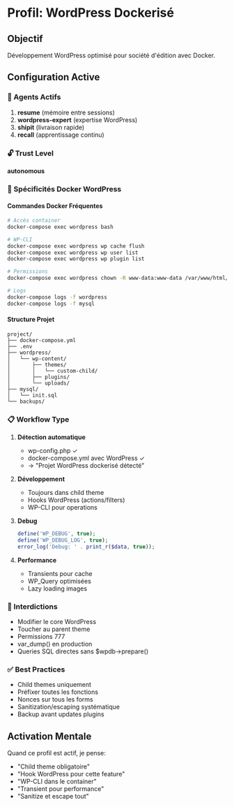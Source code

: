 # Profil: WordPress Dockerisé

## Objectif
Développement WordPress optimisé pour société d'édition avec Docker.

## Configuration Active

### 🧠 Agents Actifs
1. **resume** (mémoire entre sessions)
2. **wordpress-expert** (expertise WordPress)
3. **shipit** (livraison rapide)
4. **recall** (apprentissage continu)

### 🔓 Trust Level
**autonomous**

### 🐳 Spécificités Docker WordPress

#### Commandes Docker Fréquentes
```bash
# Accès container
docker-compose exec wordpress bash

# WP-CLI
docker-compose exec wordpress wp cache flush
docker-compose exec wordpress wp user list
docker-compose exec wordpress wp plugin list

# Permissions
docker-compose exec wordpress chown -R www-data:www-data /var/www/html/wp-content

# Logs
docker-compose logs -f wordpress
docker-compose logs -f mysql
```

#### Structure Projet
```
project/
├── docker-compose.yml
├── .env
├── wordpress/
│   └── wp-content/
│       ├── themes/
│       │   └── custom-child/
│       ├── plugins/
│       └── uploads/
├── mysql/
│   └── init.sql
└── backups/
```

### 📋 Workflow Type

1. **Détection automatique**
   - wp-config.php ✓
   - docker-compose.yml avec WordPress ✓
   - → "Projet WordPress dockerisé détecté"

2. **Développement**
   - Toujours dans child theme
   - Hooks WordPress (actions/filters)
   - WP-CLI pour operations

3. **Debug**
   ```php
   define('WP_DEBUG', true);
   define('WP_DEBUG_LOG', true);
   error_log('Debug: ' . print_r($data, true));
   ```

4. **Performance**
   - Transients pour cache
   - WP_Query optimisées
   - Lazy loading images

### 🚫 Interdictions
- Modifier le core WordPress
- Toucher au parent theme
- Permissions 777
- var_dump() en production
- Queries SQL directes sans $wpdb->prepare()

### ✅ Best Practices
- Child themes uniquement
- Préfixer toutes les fonctions
- Nonces sur tous les forms
- Sanitization/escaping systématique
- Backup avant updates plugins

## Activation Mentale
Quand ce profil est actif, je pense:
- "Child theme obligatoire"
- "Hook WordPress pour cette feature"
- "WP-CLI dans le container"
- "Transient pour performance"
- "Sanitize et escape tout"